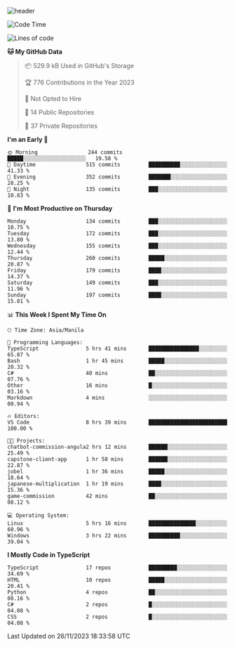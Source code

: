 <!--![header](https://capsule-render.vercel.app/api?type=waving&text=dotRarufu&fontAlign=78&desc=dotrarufu&descAlign=92.5&height=195&theme=tokyonight&animation=fadeIn&fontAlignY=39&descAlignY=49&fontSize=30) -->
![header](https://capsule-render.vercel.app/api?type=waving&desc=dotRarufu&descAlign=50&height=185&theme=tokyonight&animation=fadeIn&descAlignY=39&descSize=15) 
 
<!--
&nbsp;<div align="left">
**🎵 Currently Listening/Last Listened to**
</div>

![Spotify](https://github-spotify-widget-seven.vercel.app/api/spotify?background_color=0d1117&border_color=ffffff)
-->


<!--START_SECTION:waka-->
![Code Time](http://img.shields.io/badge/Code%20Time-70%20hrs%2050%20mins-blue)

![Lines of code](https://img.shields.io/badge/From%20Hello%20World%20I%27ve%20Written-2.4%20million%20lines%20of%20code-blue)

**🐱 My GitHub Data** 

> 📦 529.9 kB Used in GitHub's Storage 
 > 
> 🏆 776 Contributions in the Year 2023
 > 
> 🚫 Not Opted to Hire
 > 
> 📜 14 Public Repositories 
 > 
> 🔑 37 Private Repositories 
 > 
**I'm an Early 🐤** 

```text
🌞 Morning                244 commits         █████░░░░░░░░░░░░░░░░░░░░   19.58 % 
🌆 Daytime                515 commits         ██████████░░░░░░░░░░░░░░░   41.33 % 
🌃 Evening                352 commits         ███████░░░░░░░░░░░░░░░░░░   28.25 % 
🌙 Night                  135 commits         ███░░░░░░░░░░░░░░░░░░░░░░   10.83 % 
```
📅 **I'm Most Productive on Thursday** 

```text
Monday                   134 commits         ███░░░░░░░░░░░░░░░░░░░░░░   10.75 % 
Tuesday                  172 commits         ███░░░░░░░░░░░░░░░░░░░░░░   13.80 % 
Wednesday                155 commits         ███░░░░░░░░░░░░░░░░░░░░░░   12.44 % 
Thursday                 260 commits         █████░░░░░░░░░░░░░░░░░░░░   20.87 % 
Friday                   179 commits         ████░░░░░░░░░░░░░░░░░░░░░   14.37 % 
Saturday                 149 commits         ███░░░░░░░░░░░░░░░░░░░░░░   11.96 % 
Sunday                   197 commits         ████░░░░░░░░░░░░░░░░░░░░░   15.81 % 
```


📊 **This Week I Spent My Time On** 

```text
🕑︎ Time Zone: Asia/Manila

💬 Programming Languages: 
TypeScript               5 hrs 41 mins       ████████████████░░░░░░░░░   65.87 % 
Bash                     1 hr 45 mins        █████░░░░░░░░░░░░░░░░░░░░   20.32 % 
C#                       40 mins             ██░░░░░░░░░░░░░░░░░░░░░░░   07.76 % 
Other                    16 mins             █░░░░░░░░░░░░░░░░░░░░░░░░   03.16 % 
Markdown                 4 mins              ░░░░░░░░░░░░░░░░░░░░░░░░░   00.94 % 

🔥 Editors: 
VS Code                  8 hrs 39 mins       █████████████████████████   100.00 % 

🐱‍💻 Projects: 
chatbot-commission-angula2 hrs 12 mins       ██████░░░░░░░░░░░░░░░░░░░   25.49 % 
capstone-client-app      1 hr 58 mins        ██████░░░░░░░░░░░░░░░░░░░   22.87 % 
jobel                    1 hr 36 mins        █████░░░░░░░░░░░░░░░░░░░░   18.64 % 
japanese-multiplication  1 hr 19 mins        ████░░░░░░░░░░░░░░░░░░░░░   15.36 % 
game-commission          42 mins             ██░░░░░░░░░░░░░░░░░░░░░░░   08.12 % 

💻 Operating System: 
Linux                    5 hrs 16 mins       ███████████████░░░░░░░░░░   60.96 % 
Windows                  3 hrs 22 mins       ██████████░░░░░░░░░░░░░░░   39.04 % 
```

**I Mostly Code in TypeScript** 

```text
TypeScript               17 repos            █████████░░░░░░░░░░░░░░░░   34.69 % 
HTML                     10 repos            █████░░░░░░░░░░░░░░░░░░░░   20.41 % 
Python                   4 repos             ██░░░░░░░░░░░░░░░░░░░░░░░   08.16 % 
C#                       2 repos             █░░░░░░░░░░░░░░░░░░░░░░░░   04.08 % 
CSS                      2 repos             █░░░░░░░░░░░░░░░░░░░░░░░░   04.08 % 
```




 Last Updated on 26/11/2023 18:33:58 UTC
<!--END_SECTION:waka-->


<!--
**dotRarufu/dotRarufu** is a ✨ _special_ ✨ repository because its `README.md` (this file) appears on your GitHub profile.

Here are some ideas to get you started:

- 🔭 I’m currently working on ...
- 🌱 I’m currently learning ...
- 👯 I’m looking to collaborate on ...
- 🤔 I’m looking for help with ...
- 💬 Ask me about ...
- 📫 How to reach me: ...
- 😄 Pronouns: ...
- ⚡ Fun fact: ...
-->


